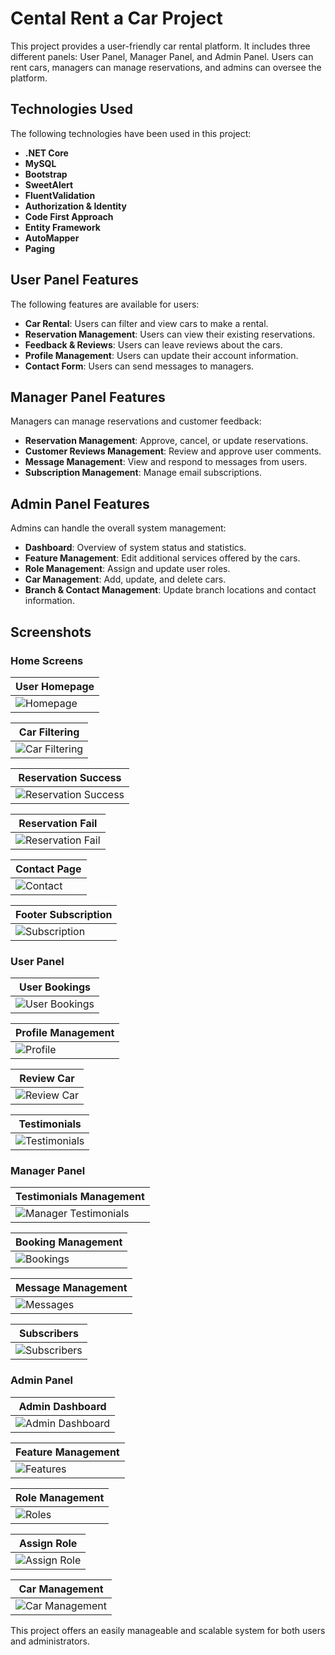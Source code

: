 # Cental Rent a Car Project

This project provides a user-friendly car rental platform. It includes three different panels: User Panel, Manager Panel, and Admin Panel. Users can rent cars, managers can manage reservations, and admins can oversee the platform.

## Technologies Used

The following technologies have been used in this project:

- **.NET Core**
- **MySQL**
- **Bootstrap**
- **SweetAlert**
- **FluentValidation**
- **Authorization & Identity**
- **Code First Approach**
- **Entity Framework**
- **AutoMapper**
- **Paging**

## User Panel Features

The following features are available for users:
- **Car Rental**: Users can filter and view cars to make a rental.
- **Reservation Management**: Users can view their existing reservations.
- **Feedback & Reviews**: Users can leave reviews about the cars.
- **Profile Management**: Users can update their account information.
- **Contact Form**: Users can send messages to managers.

## Manager Panel Features

Managers can manage reservations and customer feedback:
- **Reservation Management**: Approve, cancel, or update reservations.
- **Customer Reviews Management**: Review and approve user comments.
- **Message Management**: View and respond to messages from users.
- **Subscription Management**: Manage email subscriptions.

## Admin Panel Features

Admins can handle the overall system management:
- **Dashboard**: Overview of system status and statistics.
- **Feature Management**: Edit additional services offered by the cars.
- **Role Management**: Assign and update user roles.
- **Car Management**: Add, update, and delete cars.
- **Branch & Contact Management**: Update branch locations and contact information.

## Screenshots

### Home Screens

| User Homepage |
|--------------|
| ![Homepage](CentalRentACar/Cental.WebUI/wwwroot/GithubImages/homemain.png) |

| Car Filtering |
|--------------|
| ![Car Filtering](CentalRentACar/Cental.WebUI/wwwroot/GithubImages/homecarsfiltercar.png) |

| Reservation Success |
|---------------------|
| ![Reservation Success](CentalRentACar/Cental.WebUI/wwwroot/GithubImages/homebookcar.png) |

| Reservation Fail |
|-----------------|
| ![Reservation Fail](CentalRentACar/Cental.WebUI/wwwroot/GithubImages/homebookcarwithoutuser.png) |

| Contact Page |
|-------------|
| ![Contact](CentalRentACar/Cental.WebUI/wwwroot/GithubImages/homecontact.png) |

| Footer Subscription |
|---------------------|
| ![Subscription](CentalRentACar/Cental.WebUI/wwwroot/GithubImages/homefootersubscribe.png) |

### User Panel

| User Bookings |
|--------------|
| ![User Bookings](CentalRentACar/Cental.WebUI/wwwroot/GithubImages/userpanelbookings.png) |

| Profile Management |
|-------------------|
| ![Profile](CentalRentACar/Cental.WebUI/wwwroot/GithubImages/userpanelprofile.png) |

| Review Car |
|-----------|
| ![Review Car](CentalRentACar/Cental.WebUI/wwwroot/GithubImages/userpanelreviewcar.png) |

| Testimonials |
|-------------|
| ![Testimonials](CentalRentACar/Cental.WebUI/wwwroot/GithubImages/userpaneltestimonial.png) |

### Manager Panel

| Testimonials Management |
|-------------------------|
| ![Manager Testimonials](CentalRentACar/Cental.WebUI/wwwroot/GithubImages/managerpaneltestimonials.png) |

| Booking Management |
|--------------------|
| ![Bookings](CentalRentACar/Cental.WebUI/wwwroot/GithubImages/managerpanelbookings.png) |

| Message Management |
|--------------------|
| ![Messages](CentalRentACar/Cental.WebUI/wwwroot/GithubImages/managerpanelmessages.png) |

| Subscribers |
|------------|
| ![Subscribers](CentalRentACar/Cental.WebUI/wwwroot/GithubImages/managerpanelsubscribers.png) |

### Admin Panel

| Admin Dashboard |
|----------------|
| ![Admin Dashboard](CentalRentACar/Cental.WebUI/wwwroot/GithubImages/adminpaneldashboard.png) |

| Feature Management |
|------------------|
| ![Features](CentalRentACar/Cental.WebUI/wwwroot/GithubImages/adminpanelfeatures.png) |

| Role Management |
|---------------|
| ![Roles](CentalRentACar/Cental.WebUI/wwwroot/GithubImages/adminpanelroles.png) |

| Assign Role |
|------------|
| ![Assign Role](CentalRentACar/Cental.WebUI/wwwroot/GithubImages/adminpanelassignrole.png) |

| Car Management |
|--------------|
| ![Car Management](CentalRentACar/Cental.WebUI/wwwroot/GithubImages/adminpanelcars.png) |

This project offers an easily manageable and scalable system for both users and administrators.
